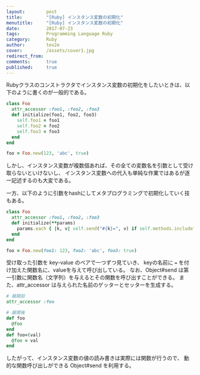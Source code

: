 ```yaml
---
layout:        post
title:         "[Ruby] インスタンス変数の初期化"
menutitle:     "[Ruby] インスタンス変数の初期化"
date:          2017-07-23
tags:          Programming Language Ruby
category:      Ruby
author:        tex2e
cover:         /assets/cover1.jpg
redirect_from:
comments:      true
published:     true
---
```


Rubyクラスのコンストラクタでインスタンス変数の初期化をしたいときは、以下のように書くのが一般的である。

```ruby
class Foo
  attr_accessor :foo1, :foo2, :foo3
  def initialize(foo1, foo2, foo3)
    self.foo1 = foo1
    self.foo2 = foo2
    self.foo3 = foo3
  end
end

foo = Foo.new(123, 'abc', true)
```

しかし、インスタンス変数が複数個あれば、その全ての変数名を引数として受け取らないといけないし、
インスタンス変数への代入も単純な作業ではあるが逐一記述するのも大変である。

一方、以下のように引数をhashにしてメタプログラミングで初期化していく技もある。

```ruby
class Foo
  attr_accessor :foo1, :foo2, :foo3
  def initialize(**params)
    params.each { |k, v| self.send("#{k}=", v) if self.methods.include?(k) }
  end
end

foo = Foo.new(foo1: 123, foo2: 'abc', foo3: true)
```

受け取った引数を key-value のペアで一つずつ見ていき、
keyの名前に `=` を付け加えた関数名に、valueを与えて呼び出している。
なお、Object#send は第一引数に関数名（文字列）を与えるとその関数を呼び出すことができる。
また、attr_accessor は与えられた名前のゲッターとセッターを生成する。

```ruby
# 展開前
attr_accessor :foo

# 展開後
def foo
  @foo
end
def foo=(val)
  @foo = val
end
```

したがって、インスタンス変数の値の読み書きは実際には関数が行うので、
動的な関数呼び出しができる Object#send を利用する。
